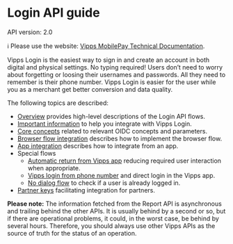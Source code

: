 <!-- START_METADATA
---
title: Login API guide
sidebar_label: API guide
sidebar_position: 30
description: Login API guide.
pagination_prev: Null
pagination_next: Null
---
END_METADATA -->

# Login API guide

API version: 2.0

<!-- START_COMMENT -->

ℹ️ Please use the website:
[Vipps MobilePay Technical Documentation](https://vippsas.github.io/vipps-developer-docs/).

<!-- END_COMMENT -->

Vipps Login is the easiest way to sign in and create an account in both digital and physical settings. No typing required! Users don’t need to worry about forgetting or loosing their usernames and passwords. All they need to remember is their phone number. Vipps Login is easier for the user while you as a merchant get better conversion and data quality.

The following topics are described:

- [Overview](overview.md) provides high-level descriptions of the Login API flows.
- [Important information](important-information.md) to help you integrate with Vipps Login.
- [Core concepts](core-concepts.md) related to relevant OIDC concepts and parameters.
- [Browser flow integration](integration.md) describes how to implement the browser flow.
- [App integration](app-integration.md) describes how to integrate from an app.
- Special flows
    - [Automatic return from Vipps app](flows/automatic-return.md) reducing required user interaction when appropriate.
    - [Vipps login from phone number](flows/phone-number-ciba-flows.md) and direct login in the Vipps app.
    - [No dialog flow](flows/no-dialog.md) to check if a user is already logged in.
- [Partner keys](partner-keys.md) facilitating integration for partners.

**Please note:** The information fetched from the Report API is
asynchronous and trailing behind the other APIs. It is usually behind
by a second or so, but if there are operational problems, it could, in the worst
case, be behind by several hours. Therefore, you should always use other
Vipps APIs as the source of truth for the status of an operation.
